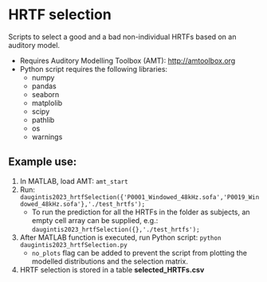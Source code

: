 # HRTF selection
Scripts to select a good and a bad non-individual HRTFs based on an auditory model. 

 - Requires Auditory Modelling Toolbox (AMT): http://amtoolbox.org
 - Python script requires the following libraries:
    - numpy
    - pandas
    - seaborn
    - matplolib
    - scipy
    - pathlib
    - os
    - warnings

## Example use:

   1. In MATLAB, load AMT: ```amt_start```
   2. Run: ```daugintis2023_hrtfSelection({'P0001_Windowed_48kHz.sofa','P0019_Windowed_48kHz.sofa'},'./test_hrtfs');```
      - To run the prediction for all the HRTFs in the folder as subjects, an empty cell array can be supplied, e.g.: ```daugintis2023_hrtfSelection({},'./test_hrtfs');```
   3. After MATLAB function is executed, run Python script: ```python daugintis2023_hrtfSelection.py``` 
      - ```no_plots``` flag can be added to prevent the script from plotting the modelled distributions and the selection matrix.
   4. HRTF selection is stored in a table **selected_HRTFs.csv** 
